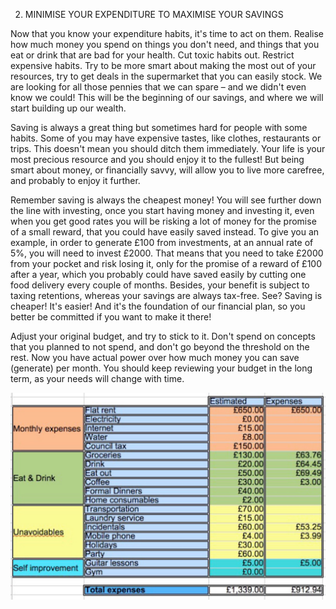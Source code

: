 2. MINIMISE YOUR EXPENDITURE TO MAXIMISE YOUR SAVINGS

Now that you know your expenditure habits, it's time to act on them. Realise how much money you spend on things you don't need, and things that you eat or drink that are bad for your health. Cut toxic habits out. Restrict expensive habits. Try to be more smart about making the most out of your resources, try to get deals in the supermarket that you can easily stock. We are looking for all those pennies that we can spare – and we didn't even know we could! This will be the beginning of our savings, and where we will start building up our wealth.

Saving is always a great thing but sometimes hard for people with some habits. Some of you may have expensive tastes, like clothes, restaurants or trips. This doesn't mean you should ditch them immediately. Your life is your most precious resource and you should enjoy it to the fullest! But being smart about money, or financially savvy, will allow you to live more carefree, and probably to enjoy it further.

Remember saving is always the cheapest money! You will see further down the line with investing, once you start having money and investing it, even when you get good rates you will be risking a lot of money for the promise of a small reward, that you could have easily saved instead. To give you an example, in order to generate £100 from investments, at an annual rate of 5%, you will need to invest £2000. That means that you need to take £2000 from your pocket and risk losing it, only for the promise of a reward of £100 after a year, which you probably could have saved easily by cutting one food delivery every couple of months. Besides, your benefit is subject to taxing retentions, whereas your savings are always tax-free. See? Saving is cheaper! It's easier! And it's the foundation of our financial plan, so you better be committed if you want to make it there!

Adjust your original budget, and try to stick to it. Don't spend on concepts that you planned to not spend, and don't go beyond the threshold on the rest. Now you have actual power over how much money you can save (generate) per month. You should keep reviewing your budget in the long term, as your needs will change with time.

![Example of expenditure table](./expenditure.jpg)